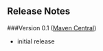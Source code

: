 Release Notes
---------------
###Version 0.1  ([Maven Central](http://search.maven.org/#artifactdetails%7Ccom.github.davidmoten%7Cgrumpy%7C0.1.3%7Cjar))
* initial release

